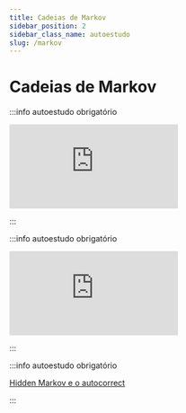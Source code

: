 ```yaml
---
title: Cadeias de Markov
sidebar_position: 2
sidebar_class_name: autoestudo
slug: /markov
---
```


# Cadeias de Markov

:::info autoestudo obrigatório

<div style={{ textAlign: 'center' }}>
    <iframe 
        style={{
            display: 'block',
            margin: 'auto',
            width: '100%',
            height: '50vh',
        }}
        src="https://www.youtube.com/embed/i3AkTO9HLXo" 
        frameborder="0" 
        allowFullScreen>
    </iframe>
</div>

:::

:::info autoestudo obrigatório

<div style={{ textAlign: 'center' }}>
    <iframe 
        style={{
            display: 'block',
            margin: 'auto',
            width: '100%',
            height: '50vh',
        }}
        src="https://www.youtube.com/embed/RWkHJnFj5rY" 
        frameborder="0" 
        allowFullScreen>
    </iframe>
</div>

:::

:::info autoestudo obrigatório

[Hidden Markov e o
autocorrect](https://www.cs.drexel.edu/~popyack/Courses/AI/Wi12/notes/iPhone_SpellingCorrection.pdf)

:::
